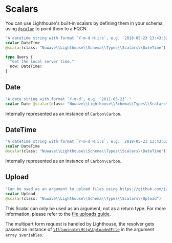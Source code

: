 # Scalars

You can use Lighthouse's built-in scalars by defining them in your schema,
using [`@scalar`](directives.md#scalar) to point them to a FQCN.

```graphql
"A datetime string with format `Y-m-d H:i:s`, e.g. `2018-05-23 13:43:32`."
scalar DateTime
@scalar(class: "Nuwave\\Lighthouse\\Schema\\Types\\Scalars\\DateTime")

type Query {
  "Get the local server time."
  now: DateTime!
}
```

## Date

```graphql
"A date string with format `Y-m-d`, e.g. `2011-05-23`."
scalar Date @scalar(class: "Nuwave\\Lighthouse\\Schema\\Types\\Scalars\\Date")
```

Internally represented as an instance of `Carbon\Carbon`.

## DateTime

```graphql
"A datetime string with format `Y-m-d H:i:s`, e.g. `2018-05-23 13:43:32`."
scalar DateTime
@scalar(class: "Nuwave\\Lighthouse\\Schema\\Types\\Scalars\\DateTime")
```

Internally represented as an instance of `Carbon\Carbon`.

## Upload

```graphql
"Can be used as an argument to upload files using https://github.com/jaydenseric/graphql-multipart-request-spec"
scalar Upload
@scalar(class: "Nuwave\\Lighthouse\\Schema\\Types\\Scalars\\Upload")
```

This Scalar can only be used as an argument, not as a return type.
For more information, please refer to the [file uploads guide](../guides/file-uploads.md).

The multipart form request is handled by Lighthouse, the resolver gets passed
an instance of [`\Illuminate\Http\UploadedFile`](https://laravel.com/api/5.8/Illuminate/Http/UploadedFile.html)
in the argument `array $variables`.
